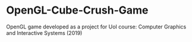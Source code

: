 # OpenGL-Cube-Crush-Game
OpenGL game developed as a project for UoI course: Computer Graphics and Interactive Systems (2019)
